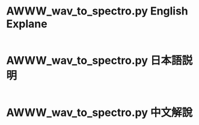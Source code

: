 # AWWW_wav_to_spectro.py English Explane

```python

```

# AWWW_wav_to_spectro.py 日本語説明

```python

```

# AWWW_wav_to_spectro.py 中文解說

```python

```
